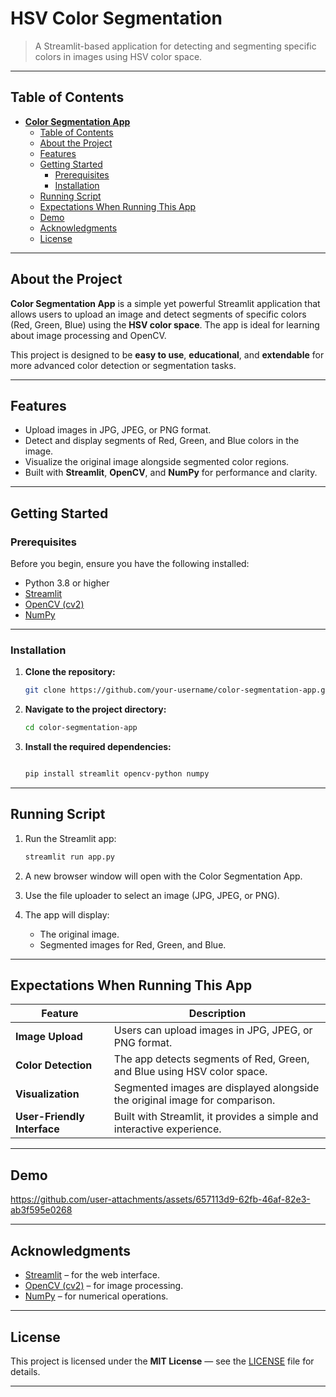 # HSV Color Segmentation

> A Streamlit-based application for detecting and segmenting specific colors in images using HSV color space.

---

## Table of Contents

- [**Color Segmentation App**](#color-segmentation-app)
  - [Table of Contents](#table-of-contents)
  - [About the Project](#about-the-project)
  - [Features](#features)
  - [Getting Started](#getting-started)
    - [Prerequisites](#prerequisites)
    - [Installation](#installation)
  - [Running Script](#running-script)
  - [Expectations When Running This App](#expectations-when-running-this-app)
  - [Demo](#demo)
  - [Acknowledgments](#acknowledgments)
  - [License](#license)

---

## About the Project

**Color Segmentation App** is a simple yet powerful Streamlit application that allows users to upload an image and detect segments of specific colors (Red, Green, Blue) using the **HSV color space**. The app is ideal for learning about image processing and OpenCV.

This project is designed to be **easy to use**, **educational**, and **extendable** for more advanced color detection or segmentation tasks.

---

## Features

- Upload images in JPG, JPEG, or PNG format.
- Detect and display segments of Red, Green, and Blue colors in the image.
- Visualize the original image alongside segmented color regions.
- Built with **Streamlit**, **OpenCV**, and **NumPy** for performance and clarity.

---

## Getting Started

### Prerequisites

Before you begin, ensure you have the following installed:

- Python 3.8 or higher
- [Streamlit](https://streamlit.io/)
- [OpenCV (cv2)](https://pypi.org/project/opencv-python/)
- [NumPy](https://numpy.org/)

---

### Installation

1. **Clone the repository:**

   ```bash
   git clone https://github.com/your-username/color-segmentation-app.git
   ```

2. **Navigate to the project directory:**

   ```bash
   cd color-segmentation-app
   ```

3. **Install the required dependencies:**

   ```bash

   pip install streamlit opencv-python numpy
   ```

---

## Running Script

1. Run the Streamlit app:

   ```bash
   streamlit run app.py
   ```

2. A new browser window will open with the Color Segmentation App.

3. Use the file uploader to select an image (JPG, JPEG, or PNG).

4. The app will display:
   - The original image.
   - Segmented images for Red, Green, and Blue.

---

## Expectations When Running This App

| Feature                     | Description                                                                 |
| --------------------------- | --------------------------------------------------------------------------- |
| **Image Upload**            | Users can upload images in JPG, JPEG, or PNG format.                        |
| **Color Detection**         | The app detects segments of Red, Green, and Blue using HSV color space.     |
| **Visualization**           | Segmented images are displayed alongside the original image for comparison. |
| **User-Friendly Interface** | Built with Streamlit, it provides a simple and interactive experience.      |

---

## Demo


https://github.com/user-attachments/assets/657113d9-62fb-46af-82e3-ab3f595e0268

---

## Acknowledgments

- [Streamlit](https://streamlit.io/) – for the web interface.
- [OpenCV (cv2)](https://pypi.org/project/opencv-python/) – for image processing.
- [NumPy](https://numpy.org/) – for numerical operations.

---

## License

This project is licensed under the **MIT License** — see the [LICENSE](LICENSE) file for details.

---

